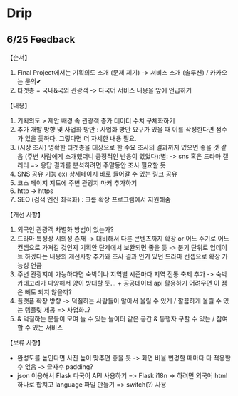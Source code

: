 # Drip
## 6/25 Feedback
【순서】
1. Final Project에서는 기획의도 소개 (문제 제기) -> 서비스 소개 (솔루션) / 카카오는 문의✔
2. 타겟층 = 국내&국외 관광객 -> 다국어 서비스 내용을 앞에 언급하기

【내용】
1. 기획의도 > 제안 배경 속 관광객 증가 데이터 수치 구체화하기
2. 추가 개발 방향 및 사업화 방안 : 사업화 방안 요구가 있을 때 이를 작성한다면 점수가 있을 듯하다. 그렇다면 더 자세한 내용 필요.
3. (시장 조사) 명확한 타겟층을 대상으로 한 수요 조사의 결과까지 있으면 좋을 것 같음 (주변 사람에게 소개했더니 긍정적인 반응이 있었다):별: -> sns 혹은 드라마 갤러리 => 응답 결과를 분석하려면 주말동안 조사 필요할 듯
4. SNS 공유 기능 ex) 상세페이지 바로 들어갈 수 있는 링크 공유
5. 코스 페이지 지도에 주변 관광지 마커 추가하기
6. http -> https
7. SEO (검색 엔진 최적화) : 크롬 확장 프로그램에서 지원해줌

【개선 사항】
1. 외국인 관광객 차별화 방법이 있는가?
2. 드라마 특성상 시의성 존재 -> 대비해서 다른 콘텐츠까지 확장 or 어느 주기로 어느 컨셉으로 가져갈 것인지 기획안 단계에서 보완되면 좋을 듯 -> 분기 단위로 업데이트 하겠다는 내용의 개선사항 추가와 조사 결과 인기 있던 드라마 컨셉으로 확장 가능성 언급
3. 주변 관광지에 가능하다면 숙박이나 지역별 시즌마다 지역 전통 축제 추가 -> 숙박 카테고리가 다양해서 양이 방대할 듯... + 공공데이터 api 활용하기 어려우면 이 점은 뺴도 되지 않을까?
4. 플랫폼 확장 방향 -> 덕질하는 사람들이 알아서 올릴 수 있게 / 깔끔하게 올릴 수 있는 템플릿 제공 => 사업화..?
5. & 덕질하는 분들이 모여 놀 수 있는 놀이터 같은 공간 & 동행자 구할 수 있는 / 참여할 수 있는 서비스

【보류 사항】
- 완성도를 높인다면 사진 높이 맞추면 좋을 듯 -> 화면 비율 변경할 때마다 다 적용할 수 없음 -> 글자수 padding?
- json 이용해서 Flask 다국어 API 사용하기 => Flask i18n => 하려면 외국어 html 하나로 합치고 language 파일 만들기 => switch(?) 사용
